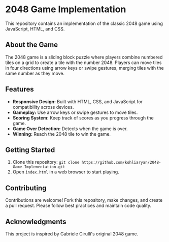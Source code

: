 # 2048 Game Implementation

This repository contains an implementation of the classic 2048 game using JavaScript, HTML, and CSS.

## About the Game

The 2048 game is a sliding block puzzle where players combine numbered tiles on a grid to create a tile with the number 2048. Players can move tiles in four directions using arrow keys or swipe gestures, merging tiles with the same number as they move.

## Features

- **Responsive Design:** Built with HTML, CSS, and JavaScript for compatibility across devices.
- **Gameplay:** Use arrow keys or swipe gestures to move tiles.
- **Scoring System:** Keep track of scores as you progress through the game.
- **Game Over Detection:** Detects when the game is over.
- **Winning:** Reach the 2048 tile to win the game.

## Getting Started

1. Clone this repository: `git clone https://github.com/kohliaryan/2048-Game-Implementation.git`
2. Open `index.html` in a web browser to start playing.

## Contributing

Contributions are welcome! Fork this repository, make changes, and create a pull request. Please follow best practices and maintain code quality.

## Acknowledgments

This project is inspired by Gabriele Cirulli's original 2048 game.

